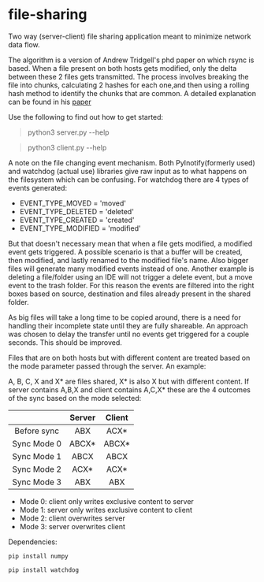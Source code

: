 # file-sharing
Two way (server-client) file sharing application meant to minimize network data flow.

The algorithm is a version of Andrew Tridgell's phd paper on which rsync is based.
When a file present on both hosts gets modified, only the delta between these 2 files gets transmitted.
The process involves breaking the file into chunks, calculating 2 hashes for each one,and then using a rolling hash method to identify the chunks that are common.
A detailed explanation can be found in his [paper](https://www.samba.org/~tridge/phd_thesis.pdf)

Use the following to find out how to get started:
> python3 server.py --help

> python3 client.py --help

A note on the file changing event mechanism.
Both PyInotify(formerly used) and watchdog (actual use) libraries give raw input as to what happens on the filesystem which can be confusing.
For watchdog there are 4 types of events generated:

* EVENT_TYPE_MOVED = 'moved'
* EVENT_TYPE_DELETED = 'deleted'
* EVENT_TYPE_CREATED = 'created'
* EVENT_TYPE_MODIFIED = 'modified'

But that doesn't necessary mean that when a file gets modified, a modified event gets triggered. A possible scenario is that a buffer will be created, then modified, and lastly renamed to the modified file's name.
Also bigger files will generate many modified events instead of one. Another example is deleting a file/folder using an IDE will not trigger a delete event, but a move event to the trash folder.
For this reason the events are filtered into the right boxes based on source, destination and files already present in the shared folder.

As big files will take a long time to be copied around, there is a need for handling their incomplete state until they are fully shareable. An approach was chosen to delay the transfer until no events get triggered for a couple seconds. This should be improved.

Files that are on both hosts but with different content are treated based on the mode parameter passed through the server. An example:

A, B, C, X and X* are files shared, X* is also X but with different content. If server contains A,B,X and client contains A,C,X* these are the 4 outcomes of the sync based on the mode selected:



|        	| Server 	| Client 	|
|:------:	|:------:	|:------:	|
|  Before sync	|    ABX	|    ACX*	|
|  Sync Mode 0 	|    ABCX* 	|    ABCX* 	|
|  Sync Mode 1 	|    ABCX 	|    ABCX 	|
|  Sync Mode 2 	|    ACX*  	|    ACX* 	|
|  Sync Mode 3 	|    ABX  	|    ABX  	|


- Mode 0: client only writes exclusive content to server
- Mode 1: server only writes exclusive content to client
- Mode 2: client overwrites server
- Mode 3: server overwrites client


Dependencies:

`pip install numpy`

`pip install watchdog`



